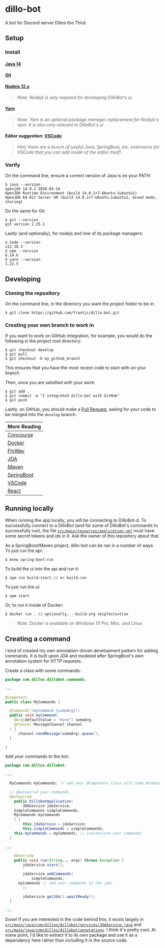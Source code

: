 # dillo-bot

A bot for Discord server Dillos the Third.

## Setup

### Install

#### [Java 14](https://www.oracle.com/java/technologies/javase-jdk14-downloads.html)

#### [Git](https://git-scm.com/)

#### [Nodejs 12.x](https://nodejs.org/en/download/)

> _Note: Nodejs is only required for developing DilloBot's ui_

#### [Yarn](https://yarnpkg.com/)

> _Note: Yarn is an optional package manager replacement for Nodejs's npm.  It is also only relevant to DilloBot's ui_

#### Editor suggestion: [VSCode](https://code.visualstudio.com/)

> _Hint: there are a bunch of useful Java, SpringBoot, etc. extensions for VSCode that you can add inside of the editor itself!_

### Verify

On the command line, ensure a correct version of Java is on your PATH:
```
$ java --version
openjdk 14.0.1 2020-04-14
OpenJDK Runtime Environment (build 14.0.1+7-Ubuntu-1ubuntu1)
OpenJDK 64-Bit Server VM (build 14.0.1+7-Ubuntu-1ubuntu1, mixed mode, sharing)
```

Do the same for Git:
```
$ git --version
git version 2.25.1
```

Lastly (and optionally), for nodejs and one of its package managers:
```
$ node --version
v12.18.3
$ npm --version
6.14.6
$ yarn --version
1.22.5
```

## Developing

### Cloning the repository

On the command line, in the directory you want the project folder to be in:
```
$ git clone https://github.com/frantjc/dillo-bot.git
```

### Creating your own branch to work in

If you want to work on GitHub integration, for example, you would do the following in the project root directory:
```
$ git checkout develop
$ git pull
$ git checkout -b my_github_branch
```

This ensures that you have the most recent code to start with on your branch.


Then, once you are satisfied with your work:
```
$ git add .
$ git commit -m "I integrated dillo-bot with GitHub"
$ git push
```

Lastly, on GitHub, you should make a [Pull Request](https://github.com/frantjc/dillo-bot/pulls), asking for your code to be merged into the `develop` branch.

More Reading                                        |
----------------------------------------------------|
[Concourse](documentaion/concourse/Concourse.md)    |
[Docker](documentation/docker/Docker.md)            |
[FlyWay](documentation/flyway/FlyWay.md)            |
[JDA](documentation/jda/JDA.md)                     |
[Maven](documentation/maven/Maven.md)               |
[SpringBoot](documentation/springboot/SpringBoot.md)|
[VSCode](documentation/vscode/VSCode.md)            |
[React](documentation/react/React.md)               |

## Running locally

When running the app locally, you will be connecting to DilloBot-d. To successfully connect to a DilloBot (and for some of DilloBot's commands to successfully run), the file [`src/main/resources/application.yml`](src/main/resources/application.yml) must have some secret tokens and ids in it. Ask the owner of this repository about that.

As a SpringBoot/Maven project, dillo-bot can be ran in a number of ways.  To just run the api:
```
$ mvnw spring-boot:run
```

To build the ui into the api and run it:
```
$ npm run build:start // or build:run
```

To just run the ui:
```
$ npm start
```

Or, to run it inside of Docker:
```
$ docker run . // optionally, --build-arg skipTests=true
```

> _Note: Docker is available on Windows 10 Pro, Mac, and Linux._

## Creating a command

I kind of created my own annotation-driven development pattern for adding commands. It is built upon JDA and modeled after SpringBoot's own annotation system for HTTP requests.

Create a class with some commands:
```java
package com.dillos.dillobot.commands;

...

@Component
public class MyCommands {

  @Command("/myCommand {someArg}")
  public void myCommand(
    @Arg(defaultValue = "mine") someArg,
    @Channel MessageChannel channel
  ) {
      channel.sendMessage(someArg).queue();
  }

}
```

Add your commands to the bot:
```java
package com.dillos.dillobot;

...

  MyCommands myCommands; // add your @Component class with some @Command functions

  // @Autowired your commands
  @Autowired
	public DillobotApplication(
		JDAService jdaService,
    SimpleCommands simpleCommands,
    MyCommands myCommands
	) {
		this.jdaService = jdaService;
		this.simpleCommands = simpleCommands;
    this.myCommands = myCommands; // instantiate your commands
  }
    
...

	@Override
	public void run(String... args) throws Exception {
		jdaService.start();

		jdaService.addCommands(
			simpleCommands,
      myCommands // add your commands to the jda!
		);

		jdaService.getJda().awaitReady();
  }

...
```

Done! If you are interested in the code behind this, it exists largely in [`src/main/java/com/dillos/dillobot/services/JDAService.java`](src/main/java/com/dillos/dillobot/services/JDAService.java) and [`src/main/java/com/dillos/dillobot/annotations`](src/main/java/com/dillos/dillobot/annotations).  I think it's pretty cool.  At some point, I'd like to extract it to its own package and use it as a dependency here rather than including it in the source code.
